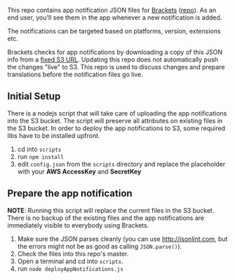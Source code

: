 This repo contains app notification JSON files for [Brackets](http://brackets.io) ([repo](https://github.com/adobe/brackets)). As an end user, you'll see them in the app whenever a new notification is added.

The notifications can be targeted based on platforms, version, extensions etc.

Brackets checks for app notifications by downloading a copy of this JSON info from a [fixed S3 URL](https://s3.amazonaws.com/files.brackets.io/notifications/stable). Updating this repo does not automatically push the changes "live" to S3. This repo is used to discuss changes and prepare translations before the notification files go live.

## Initial Setup
There is a nodejs script that will take care of uploading the app notifications into the S3 bucket. The script will preserve all attributes on existing files in the S3 bucket.
In order to deploy the app notifications to S3, some required libs have to be installed upfront.

1. cd into `scripts`
2. run `npm install`
3. edit `config.json` from the `scripts` directory and replace the placeholder with your **AWS AccessKey** and **SecretKey** 

## Prepare the app notification

**NOTE**: Running this script will replace the current files in the S3 bucket. There is no backup of the existing files and the app notifications are immediately visible to everybody using Brackets.

1. Make sure the JSON parses cleanly (you can use http://jsonlint.com, but the errors might not be as good as calling `JSON.parse()`).
2. Check the files into this repo's master.
3. Open a terminal and cd into `scripts`.
4. run `node deployAppNotifications.js`